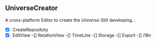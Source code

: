 ## UniverseCreator
A cross-platform Editor to create the *Universe*
Still developing...
-[x] CreateRepositoty
-[x] EditView
-[] RelationView
-[] TimeLine
-[] Storage
-[] Export
-[] i18n
